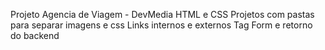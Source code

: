 Projeto Agencia de Viagem - DevMedia
HTML e CSS
Projetos com pastas para separar imagens e css
Links internos e externos
Tag Form e retorno do backend
